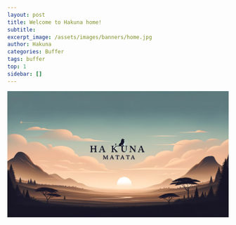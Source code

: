 ```yaml
---
layout: post
title: Welcome to Hakuna home!
subtitle: 
excerpt_image: /assets/images/banners/home.jpg
author: Hakuna
categories: Buffer
tags: buffer
top: 1
sidebar: []
---
```


![](/assets/images/banners/home.jpg)
